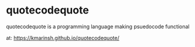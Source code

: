 # quotecodequote
quotecodequote is a programming language making psuedocode functional

at: https://kmarinsh.github.io/quotecodequote/

